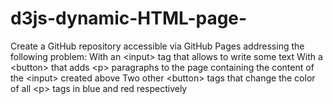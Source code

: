 # d3js-dynamic-HTML-page-
Create a GitHub repository accessible via GitHub Pages addressing the following problem:   With an &lt;input> tag that allows to write some text With a &lt;button> that adds &lt;p> paragraphs to the page containing the content of the  &lt;input> created above Two other &lt;button> tags that change the color of all &lt;p> tags in blue and red respectively
